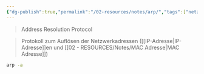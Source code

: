 ```yaml
---
{"dg-publish":true,"permalink":"/02-resources/notes/arp/","tags":["netzwerk/protocol","netzwerk/protocol","linux","command","windows"]}
---
```


> Address Resolution Protocol

> Protokoll zum Auflösen der Netzwerkadressen ([[IP-Adresse\|IP-Adresse]]en und [[02 - RESOURCES/Notes/MAC Adresse\|MAC Adresse]])


```sh
arp -a
```
